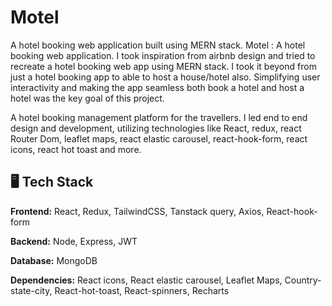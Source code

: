 # Motel

A hotel booking web application built using MERN stack. Motel : A hotel booking web application. I took inspiration from airbnb design and tried to recreate a hotel booking web app using MERN stack. I took it beyond from just a hotel booking app to able to host a house/hotel also. Simplifying user interactivity and making the app seamless both book a hotel and host a hotel was the key goal of this project.


A hotel booking management platform for the travellers. I led end to end design and development, utilizing technologies like React, redux, react Router Dom, leaflet maps, react elastic carousel, react-hook-form, react icons, react hot toast and more.

## 🖥️ Tech Stack

**Frontend:** React, Redux, TailwindCSS, Tanstack query, Axios, React-hook-form

**Backend:** Node, Express, JWT

**Database:** MongoDB

**Dependencies:** React icons, React elastic carousel, Leaflet Maps, Country-state-city, React-hot-toast, React-spinners, Recharts
